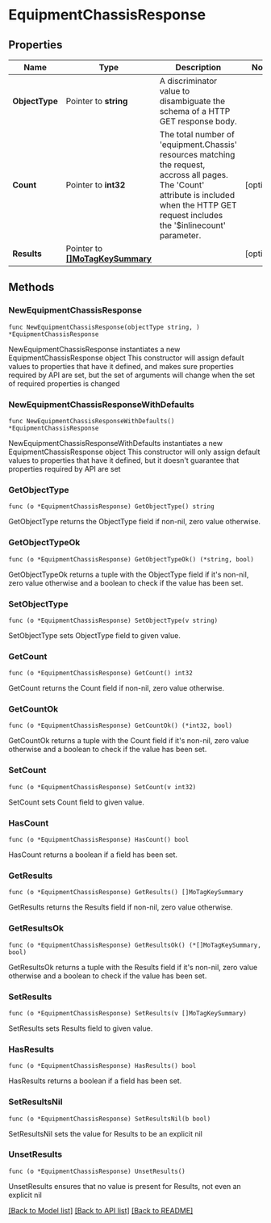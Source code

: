 # EquipmentChassisResponse

## Properties

Name | Type | Description | Notes
------------ | ------------- | ------------- | -------------
**ObjectType** | Pointer to **string** | A discriminator value to disambiguate the schema of a HTTP GET response body. | 
**Count** | Pointer to **int32** | The total number of &#39;equipment.Chassis&#39; resources matching the request, accross all pages. The &#39;Count&#39; attribute is included when the HTTP GET request includes the &#39;$inlinecount&#39; parameter. | [optional] 
**Results** | Pointer to [**[]MoTagKeySummary**](MoTagKeySummary.md) |  | [optional] 

## Methods

### NewEquipmentChassisResponse

`func NewEquipmentChassisResponse(objectType string, ) *EquipmentChassisResponse`

NewEquipmentChassisResponse instantiates a new EquipmentChassisResponse object
This constructor will assign default values to properties that have it defined,
and makes sure properties required by API are set, but the set of arguments
will change when the set of required properties is changed

### NewEquipmentChassisResponseWithDefaults

`func NewEquipmentChassisResponseWithDefaults() *EquipmentChassisResponse`

NewEquipmentChassisResponseWithDefaults instantiates a new EquipmentChassisResponse object
This constructor will only assign default values to properties that have it defined,
but it doesn't guarantee that properties required by API are set

### GetObjectType

`func (o *EquipmentChassisResponse) GetObjectType() string`

GetObjectType returns the ObjectType field if non-nil, zero value otherwise.

### GetObjectTypeOk

`func (o *EquipmentChassisResponse) GetObjectTypeOk() (*string, bool)`

GetObjectTypeOk returns a tuple with the ObjectType field if it's non-nil, zero value otherwise
and a boolean to check if the value has been set.

### SetObjectType

`func (o *EquipmentChassisResponse) SetObjectType(v string)`

SetObjectType sets ObjectType field to given value.


### GetCount

`func (o *EquipmentChassisResponse) GetCount() int32`

GetCount returns the Count field if non-nil, zero value otherwise.

### GetCountOk

`func (o *EquipmentChassisResponse) GetCountOk() (*int32, bool)`

GetCountOk returns a tuple with the Count field if it's non-nil, zero value otherwise
and a boolean to check if the value has been set.

### SetCount

`func (o *EquipmentChassisResponse) SetCount(v int32)`

SetCount sets Count field to given value.

### HasCount

`func (o *EquipmentChassisResponse) HasCount() bool`

HasCount returns a boolean if a field has been set.

### GetResults

`func (o *EquipmentChassisResponse) GetResults() []MoTagKeySummary`

GetResults returns the Results field if non-nil, zero value otherwise.

### GetResultsOk

`func (o *EquipmentChassisResponse) GetResultsOk() (*[]MoTagKeySummary, bool)`

GetResultsOk returns a tuple with the Results field if it's non-nil, zero value otherwise
and a boolean to check if the value has been set.

### SetResults

`func (o *EquipmentChassisResponse) SetResults(v []MoTagKeySummary)`

SetResults sets Results field to given value.

### HasResults

`func (o *EquipmentChassisResponse) HasResults() bool`

HasResults returns a boolean if a field has been set.

### SetResultsNil

`func (o *EquipmentChassisResponse) SetResultsNil(b bool)`

 SetResultsNil sets the value for Results to be an explicit nil

### UnsetResults
`func (o *EquipmentChassisResponse) UnsetResults()`

UnsetResults ensures that no value is present for Results, not even an explicit nil

[[Back to Model list]](../README.md#documentation-for-models) [[Back to API list]](../README.md#documentation-for-api-endpoints) [[Back to README]](../README.md)


